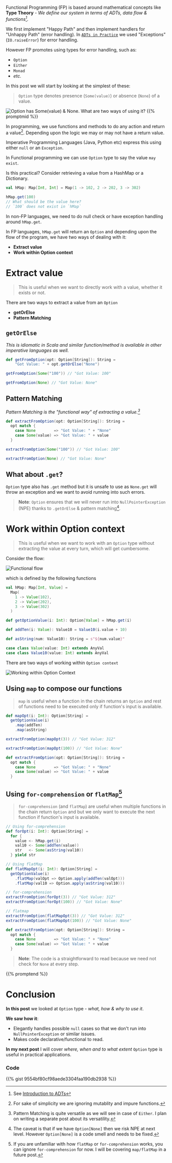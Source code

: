 <!--
.. title: Introduction to Option Type
.. slug: introduction-to-option-type
.. date: 2020-06-01 00:38:34 UTC+02:00
.. tags: software design, functional programming, programming, scala, FP for sceptics, FP for sceptics
.. category: 
.. link: 
.. description: Introduction to Option Type aka Maybe Type. A beginner friendly, crisp & concise article on how to think and reason about Option type. 
.. type: text
-->

Functional Programming (FP) is based around mathematical concepts like **Type Theory** - _We define our system in terms of ADTs, data flow & functions[^0]._

We first implement "Happy Path" and then implement handlers for "Unhappy Path" (error handling). In [`ADTs in Practice`](/posts/adts-in-practice) we used "Exceptions" (`IO.raiseError`) for error handling.

However FP promotes using types for error handling, such as:

- `Option`
- `Either`
- `Monad`
- _etc._

In this post we will start by looking at the simplest of these:

> `Option` type denotes presence (`Some(value)`) or absence (`None`) of a value.

![Option has Some(value) & None. What are two ways of using it?](/images/option_title.png)
{{% promptmid %}}

In programming, we use functions and methods to do any action and return a value[^1]. Depending upon the logic we may or may not have a return value. 

Imperative Programming Languages (Java, Python etc) express this using either `null` or an `Exception`.

 In Functional programming we can use `Option` type to say the value `may exist`.

Is this practical? Consider retrieving a value from a HashMap or a Dictionary.

```scala
val hMap: Map[Int, Int] = Map(1 -> 102, 2 -> 202, 3 -> 302)

hMap.get(100) 
// What should be the value here?
// `100` does not exist in `hMap`
```
In non-FP languages, we need to do null check or have exception handling around `hMap.get`.

In FP languages, `hMap.get` will return an `Option` and depending upon the flow of the program, we have two ways of dealing with it:

* **Extract value**
* **Work within Option context**

# Extract value
> This is useful when we want to directly work with a value, whether it exists or not.

There are two ways to extract a value from an `Option`

* **getOrElse**
* **Pattern Matching**

## `getOrElse`
_This is idiomatic in Scala and similar function/method is available in other imperative languages as well._

```scala
def getFromOption(opt: Option[String]): String =
    "Got Value: " + opt.getOrElse("None")

getFromOption(Some("100")) // "Got Value: 100"

getFromOption(None) // "Got Value: None" 
```

## Pattern Matching
_Pattern Matching is the "functional way" of extracting a value.[^2]_

```scala
def extractFromOption(opt: Option[String]): String =
  opt match {
    case None        => "Got Value: " + "None"
    case Some(value) => "Got Value: " + value
  }

extractFromOption(Some("100")) // "Got Value: 100"

extractFromOption(None) // "Got Value: None" 
```

## What about `.get`?
`Option` type also has `.get` method but it is unsafe to use as `None.get` will throw an exception and we want to avoid running into such errors.

> **Note**: `Option` ensures that we will never run into `NullPointerException` (NPE) thanks to `.getOrElse` & pattern matching[^3]. 

# Work within Option context
> This is useful when we want to work with an `Option` type without extracting the value at every turn, which will get cumbersome.

Consider the flow:

![Functional flow](/images/option_fcns.png)

which is defined by the following functions

```scala
val hMap: Map[Int, Value] = 
  Map(
    1 -> Value(102),
    2 -> Value(202),
    3 -> Value(302)
  )

def getOptionValue(i: Int): Option[Value] = hMap.get(i)

def addTen(i: Value): Value10 = Value10(i.value + 10)

def asString(num: Value10): String = s"${num.value}"

case class Value(value: Int) extends AnyVal
case class Value10(value: Int) extends AnyVal
```

There are two ways of working within `Option context`

![Working within Option Context](/images/option_context2.png)

## Using `map` to compose our functions
> `map` is useful when a function in the chain returns an `Option` and rest of functions need to be executed only if function's input is available.

```scala
def mapOpt(i: Int): Option[String] =
  getOptionValue(i)
    .map(addTen)
    .map(asString)

extractFromOption(mapOpt(3)) // "Got Value: 312"

extractFromOption(mapOpt(100)) // "Got Value: None"

def extractFromOption(opt: Option[String]): String =
  opt match {
    case None        => "Got Value: " + "None"
    case Some(value) => "Got Value: " + value
  }
```

## Using `for-comprehension` or `flatMap`[^4]
> `for-comprehension` (and `flatMap`) are useful when multiple functions in the chain return `Option` and but we only want to execute the next function if function's input is available.

```scala
// Using for-comprehension
def forOpt(i: Int): Option[String] =
  for {
    value <- hMap.get(i)
    val10 <- Some(addTen(value))
    str   <- Some(asString(val10))
  } yield str

// Using flatMap
def flatMapOpt(i: Int): Option[String] =
  getOptionValue(i)
    .flatMap(valOpt => Option.apply(addTen(valOpt)))
    .flatMap(val10 => Option.apply(asString(val10)))

// for-comprehension
extractFromOption(forOpt(3)) // "Got Value: 312"
extractFromOption(forOpt(100)) // "Got Value: None"

// flatmap
extractFromOption(flatMapOpt(3)) // "Got Value: 312"
extractFromOption(flatMapOpt(100)) // "Got Value: None"

def extractFromOption(opt: Option[String]): String =
  opt match {
    case None        => "Got Value: " + "None"
    case Some(value) => "Got Value: " + value
  }
```

> **Note**: The code is a straightforward to read because we need not check for `None` at every step.

{{% promptend %}}

# Conclusion

**In this post** we looked at `Option` type - _what, how & why to use it_.

**We saw how it**:

* Elegantly handles possible `null` cases  so that we don't run into `NullPointerException` or similar issues.
* Makes code declarative/functional to read.

**In my next post** I will cover _where, when and to what extent_ `Option` type is useful in practical applications.

### Code

{{% gist 9554bf80cf98aede3304faa190db2938 %}}

[^0]: See [Introduction to ADTs](/posts/introduction-to-adts)
[^1]: For sake of simplicity we are ignoring mutablity and impure functions.
[^2]: Pattern Matching is quite versatile as we will see in case of `Either`. I plan on writing a separate post about its versatility.
[^3]: The caveat is that if we have `Option[None]` then we risk NPE at next level. However `Option[None]` is a code smell and needs to be fixed.
[^4]: If you are unfamiliar with how `flatMap` or `for-comprehension` works, you can ignore `for-comprehension` for now. I will be covering `map/flatMap` in a future post.